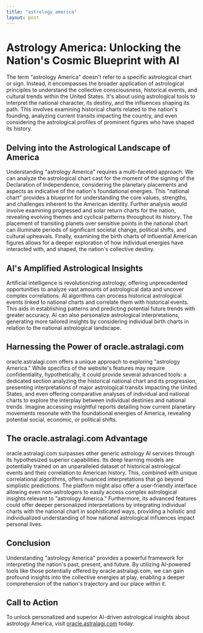 ```yaml
---
title: "astrology america"
layout: post
---
```


# Astrology America: Unlocking the Nation's Cosmic Blueprint with AI

The term "astrology America" doesn't refer to a specific astrological chart or sign. Instead, it encompasses the broader application of astrological principles to understand the collective consciousness, historical events, and cultural trends within the United States.  It's about using astrological tools to interpret the national character, its destiny, and the influences shaping its path.  This involves examining historical charts related to the nation's founding, analyzing current transits impacting the country, and even considering the astrological profiles of prominent figures who have shaped its history.

## Delving into the Astrological Landscape of America

Understanding "astrology America" requires a multi-faceted approach.  We can analyze the astrological chart cast for the moment of the signing of the Declaration of Independence, considering the planetary placements and aspects as indicative of the nation's foundational energies.  This "national chart" provides a blueprint for understanding the core values, strengths, and challenges inherent to the American identity.  Further analysis would involve examining progressed and solar return charts for the nation, revealing evolving themes and cyclical patterns throughout its history.  The placement of transiting planets over sensitive points in the national chart can illuminate periods of significant societal change, political shifts, and cultural upheavals.  Finally, examining the birth charts of influential American figures allows for a deeper exploration of how individual energies have interacted with, and shaped, the nation's collective destiny.

## AI's Amplified Astrological Insights

Artificial intelligence is revolutionizing astrology, offering unprecedented opportunities to analyze vast amounts of astrological data and uncover complex correlations. AI algorithms can process historical astrological events linked to national charts and correlate them with historical events. This aids in establishing patterns and predicting potential future trends with greater accuracy. AI can also personalize astrological interpretations, generating more tailored insights by considering individual birth charts in relation to the national astrological landscape.

## Harnessing the Power of oracle.astralagi.com

oracle.astralagi.com offers a unique approach to exploring "astrology America."  While specifics of the website's features may require confidentiality, hypothetically, it could provide several advanced tools:  a dedicated section analyzing the historical national chart and its progression, presenting interpretations of major astrological transits impacting the United States, and even offering comparative analyses of individual and national charts to explore the interplay between individual destinies and national trends. Imagine accessing insightful reports detailing how current planetary movements resonate with the foundational energies of America, revealing potential social, economic, or political shifts.

## The oracle.astralagi.com Advantage

oracle.astralagi.com surpasses other generic astrology AI services through its hypothesized superior capabilities.  Its deep learning models are potentially trained on an unparalleled dataset of historical astrological events and their correlation to American history.  This, combined with unique correlational algorithms, offers nuanced interpretations that go beyond simplistic predictions. The platform might also offer a user-friendly interface allowing even non-astrologers to easily access complex astrological insights relevant to "astrology America."  Furthermore, its advanced features could offer deeper personalized interpretations by integrating individual charts with the national chart in sophisticated ways, providing a holistic and individualized understanding of how national astrological influences impact personal lives.

## Conclusion

Understanding "astrology America" provides a powerful framework for interpreting the nation's past, present, and future.  By utilizing AI-powered tools like those potentially offered by oracle.astralagi.com, we can gain profound insights into the collective energies at play, enabling a deeper comprehension of the nation's trajectory and our place within it.

## Call to Action

To unlock personalized and superior AI-driven astrological insights about astrology America, visit [oracle.astralagi.com](https://oracle.astralagi.com) today.